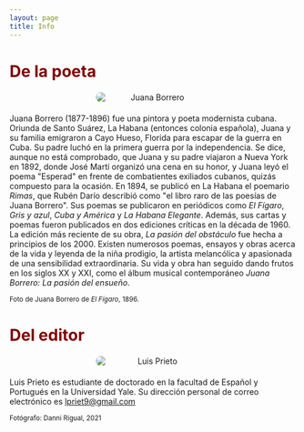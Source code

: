 ```yaml
---
layout: page
title: Info
---
```

<h1 style="font-weight: bold; color: #800000;">De la poeta</h1>
<img src="{{ site.baseurl }}/assets/fotojb.jpg" alt="Juana Borrero" style="text-align: center; max-width: 200px; border-radius: 8px; margin: 20px auto; display: block;">

Juana Borrero (1877-1896) fue una pintora y poeta modernista cubana. Oriunda de Santo Suárez, La Habana (entonces colonia española), Juana y su familia emigraron a Cayo Hueso, Florida para escapar de la guerra en Cuba. Su padre luchó en la primera guerra por la independencia. Se dice, aunque no está comprobado, que Juana y su padre viajaron a Nueva York en 1892, donde José Martí organizó una cena en su honor, y Juana leyó el poema "Esperad" en frente de combatientes exiliados cubanos, quizás compuesto para la ocasión. En 1894, se publicó en La Habana el poemario <i>Rimas</i>, que Rubén Darío describió como "el libro raro de las poesías de Juana Borrero". Sus poemas se publicaron en periódicos como <i>El Fígaro</i>, <i>Gris y azul</i>, <i>Cuba y América</i> y <i>La Habana Elegante</i>. Además, sus cartas y poemas fueron publicados en dos ediciones críticas en la década de 1960. La edición más reciente de su obra, <i>La pasión del obstáculo</i> fue hecha a principios de los 2000. Existen numerosos poemas, ensayos y obras acerca de la vida y leyenda de la niña prodigio, la artista melancólica y apasionada de una sensibilidad extraordinaria. Su vida y obra han seguido dando frutos en los siglos XX y XXI, como el álbum musical contemporáneo <i>Juana Borrero: La pasión del ensueño</i>.

<small>Foto de Juana Borrero de <em>El Fígaro</em>, 1896.</small>

<h1 style="font-weight: bold; color: #800000;">Del editor</h1>  

<img src="{{ site.baseurl }}/assets/profile.png" alt="Luis Prieto" style="text-align: center; max-width: 200px; border-radius: 8px; margin: 20px auto; display: block;">

Luis Prieto es estudiante de doctorado en la facultad de Español y Portugués en la Universidad Yale. Su dirección personal de correo electrónico es lpriet9@gmail.com

<small>Fotógrafo: Danni Rigual, 2021</small>
